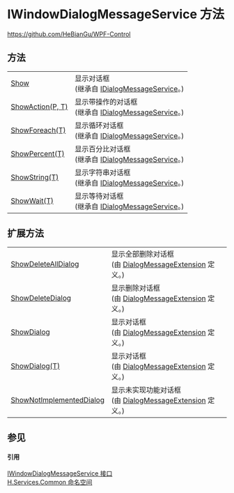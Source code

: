# IWindowDialogMessageService 方法
https://github.com/HeBianGu/WPF-Control



## 方法
<table>
<tr>
<td><a href="501af1f5-7ec3-f784-2811-59fadc601c55">Show</a></td>
<td>显示对话框<br />(继承自 <a href="c02ebd57-786a-67bc-af92-fda45d0530e0">IDialogMessageService</a>。)</td></tr>
<tr>
<td><a href="95f23e77-1995-a9c4-d29e-5e0b8303633e">ShowAction(P, T)</a></td>
<td>显示带操作的对话框<br />(继承自 <a href="c02ebd57-786a-67bc-af92-fda45d0530e0">IDialogMessageService</a>。)</td></tr>
<tr>
<td><a href="4e4aecd5-b10a-0779-815a-ca512b6c2837">ShowForeach(T)</a></td>
<td>显示循环对话框<br />(继承自 <a href="c02ebd57-786a-67bc-af92-fda45d0530e0">IDialogMessageService</a>。)</td></tr>
<tr>
<td><a href="75996ead-4e5f-2d70-b361-5490db8e6169">ShowPercent(T)</a></td>
<td>显示百分比对话框<br />(继承自 <a href="c02ebd57-786a-67bc-af92-fda45d0530e0">IDialogMessageService</a>。)</td></tr>
<tr>
<td><a href="95766ddc-003e-a8b5-32dd-a55205f8b019">ShowString(T)</a></td>
<td>显示字符串对话框<br />(继承自 <a href="c02ebd57-786a-67bc-af92-fda45d0530e0">IDialogMessageService</a>。)</td></tr>
<tr>
<td><a href="d91d912c-8e6b-813b-3eb6-aa24e846074a">ShowWait(T)</a></td>
<td>显示等待对话框<br />(继承自 <a href="c02ebd57-786a-67bc-af92-fda45d0530e0">IDialogMessageService</a>。)</td></tr>
</table>

## 扩展方法
<table>
<tr>
<td><a href="08986a67-2522-6ab3-136b-5d1c0ff0e108">ShowDeleteAllDialog</a></td>
<td>显示全部删除对话框<br />(由 <a href="6d32bcde-182f-d900-69dd-66a819ae78dd">DialogMessageExtension</a> 定义。)</td></tr>
<tr>
<td><a href="c25d77d9-07e3-aa19-52fa-045fb2c4176c">ShowDeleteDialog</a></td>
<td>显示删除对话框<br />(由 <a href="6d32bcde-182f-d900-69dd-66a819ae78dd">DialogMessageExtension</a> 定义。)</td></tr>
<tr>
<td><a href="b1a5b31a-8c35-c5bf-44b3-4a33c450bee7">ShowDialog</a></td>
<td>显示对话框<br />(由 <a href="6d32bcde-182f-d900-69dd-66a819ae78dd">DialogMessageExtension</a> 定义。)</td></tr>
<tr>
<td><a href="5bbe5862-a3ce-6b0e-e100-d56bdbf4ed90">ShowDialog(T)</a></td>
<td>显示对话框<br />(由 <a href="6d32bcde-182f-d900-69dd-66a819ae78dd">DialogMessageExtension</a> 定义。)</td></tr>
<tr>
<td><a href="781714ae-4707-f622-48fd-3b137a752a5c">ShowNotImplementedDialog</a></td>
<td>显示未实现功能对话框<br />(由 <a href="6d32bcde-182f-d900-69dd-66a819ae78dd">DialogMessageExtension</a> 定义。)</td></tr>
</table>

## 参见


#### 引用
<a href="665bea25-0645-761b-0662-59b41b8ce812">IWindowDialogMessageService 接口</a>  
<a href="b9cdd84f-6623-a51a-f53b-465103ced202">H.Services.Common 命名空间</a>  
